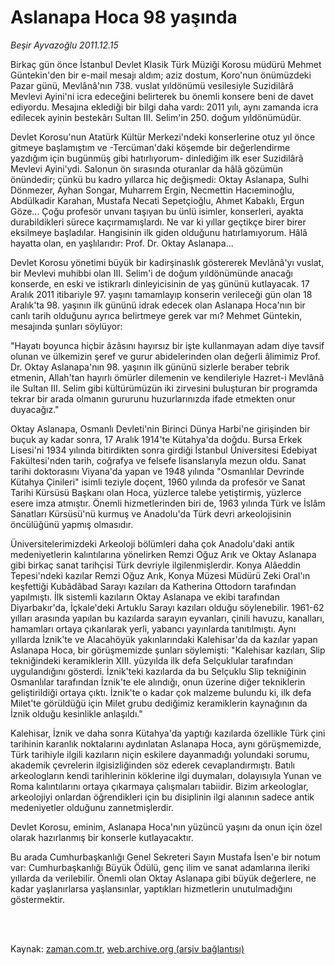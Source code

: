# Aslanapa Hoca 98 yaşında

*Beşir Ayvazoğlu 2011.12.15*

<td class="columnist-detail">
<p>Birkaç gün önce İstanbul Devlet Klasik Türk Müziği Korosu müdürü Mehmet Güntekin'den bir e-mail mesajı aldım; aziz dostum, Koro'nun önümüzdeki Pazar günü, Mevlânâ'nın 738. vuslat yıldönümü vesilesiyle Suzidilârâ Mevlevi Ayini'ni icra edeceğini belirterek bu önemli konsere beni de davet ediyordu. Mesajına eklediği bir bilgi daha vardı: 2011 yılı, aynı zamanda icra edilecek ayinin bestekârı Sultan III. Selim'in 250. doğum yıldönümüdür.</p>
<p>
<div id="haberMetinDiv">
<p> Devlet Korosu'nun Atatürk Kültür Merkezi'ndeki konserlerine otuz yıl önce gitmeye başlamıştım ve -Tercüman'daki köşemde bir değerlendirme yazdığım için bugünmüş gibi hatırlıyorum- dinlediğim ilk eser Suzidilârâ Mevlevi Ayini'ydi. Salonun ön sırasında oturanlar da hâlâ gözümün önündedir; çünkü bu kadro yıllarca hiç değişmedi: Oktay Aslanapa, Sulhi Dönmezer, Ayhan Songar, Muharrem Ergin, Necmettin Hacıeminoğlu, Abdülkadir Karahan, Mustafa Necati Sepetçioğlu, Ahmet Kabaklı, Ergun Göze... Çoğu profesör unvanı taşıyan bu ünlü isimler, konserleri, ayakta durabildikleri sürece kaçırmamışlardı. Ne var ki yıllar geçtikçe birer birer eksilmeye başladılar. Hangisinin ilk giden olduğunu hatırlamıyorum. Hâlâ hayatta olan, en yaşlılarıdır: Prof. Dr. Oktay Aslanapa...
<p> Devlet Korosu yönetimi büyük bir kadirşinaslık göstererek Mevlânâ'yı vuslat, bir Mevlevi muhibbi olan III. Selim'i de doğum yıldönümünde anacağı konserde, en eski ve istikrarlı dinleyicisinin de yaş gününü kutlayacak. 17 Aralık 2011 itibariyle 97. yaşını tamamlayıp konserin verileceği gün olan 18 Aralık'ta 98. yaşının ilk gününü idrak edecek olan Aslanapa Hoca'nın bir canlı tarih olduğunu ayrıca belirtmeye gerek var mı? Mehmet Güntekin, mesajında şunları söylüyor:
<p> "Hayatı boyunca hiçbir âzâsını hayırsız bir işte kullanmayan adam diye tavsif olunan ve ülkemizin şeref ve gurur abidelerinden olan değerli âlimimiz Prof. Dr. Oktay Aslanapa'nın 98. yaşının ilk gününü sizlerle beraber tebrik etmenin, Allah'tan hayırlı ömürler dilemenin ve kendileriyle Hazret-i Mevlânâ ile Sultan III. Selim gibi kültürümüzün iki zirvesini buluşturan bir programda tekrar bir arada olmanın gururunu huzurlarınızda ifade etmekten onur duyacağız."
<p> Oktay Aslanapa, Osmanlı Devleti'nin Birinci Dünya Harbi'ne girişinden bir buçuk ay kadar sonra, 17 Aralık 1914'te Kütahya'da doğdu. Bursa Erkek Lisesi'ni 1934 yılında bitirdikten sonra girdiği İstanbul Üniversitesi Edebiyat Fakültesi'nden tarih, coğrafya ve felsefe lisanslarıyla mezun oldu. Sanat tarihi doktorasını Viyana'da yapan ve 1948 yılında "Osmanlılar Devrinde Kütahya Çinileri" isimli teziyle doçent, 1960 yılında da profesör ve Sanat Tarihi Kürsüsü Başkanı olan Hoca, yüzlerce talebe yetiştirmiş, yüzlerce esere imza atmıştır. Önemli hizmetlerinden biri de, 1963 yılında Türk ve İslâm Sanatları Kürsüsü'nü kurmuş ve Anadolu'da Türk devri arkeolojisinin öncülüğünü yapmış olmasıdır.
<p> Üniversitelerimizdeki Arkeoloji bölümleri daha çok Anadolu'daki antik medeniyetlerin kalıntılarına yönelirken Remzi Oğuz Arık ve Oktay Aslanapa gibi birkaç sanat tarihçisi Türk devriyle ilgilenmişlerdir. Konya Alâeddin Tepesi'ndeki kazıla­r Remzi Oğuz Arık, Konya Müzesi Müdürü Zeki Oral'ın keşfettiği Kubâdâbad Sarayı kazıları da Katherina Ottodorn tarafından yapılmıştı. İlk sistemli kazıların Oktay Aslanapa ve ekibi tarafından Diyarbakır'da, İçkale'deki Artuklu Sarayı kazıları olduğu söylenebilir. 1961-62 yılları arasında yapılan bu kazılarda sarayın ey­vanları, çinili havuzu, kanalları, hamamları ortaya çıkarılarak yerli, yabancı yayınlarda tanıtılmıştı. Aynı yıllarda İznik'te ve Alacahöyük yakınla­rındaki Kalehisar'da da kazılar yapan Aslanapa Hoca, bir görüşmemizde şunları söylemişti: "Kalehisar kazıları, Slip tekniğindeki keramiklerin XIII. yüzyılda ilk defa Selçuklular ta­rafından uygulandığını gösterdi. İznik'teki kazılarda da bu Sel­çuklu Slip tekniğinin Osmanlılar tarafından İznik'te ele alındığı, onun üzerine diğer tekniklerin geliştirildiği ortaya çıktı. İznik'te o kadar çok malzeme bulundu ki, ilk defa Milet'te görüldüğü için Milet grubu dediğimiz keramiklerin kaynağının da İznik oldu­ğu kesinlikle anlaşıldı."
<p> Kalehisar, İznik ve daha sonra Kütahya'da yaptığı kazılarda özellikle Türk çini tarihinin karanlık noktalarını aydınlatan Aslanapa Hoca, aynı görüşmemizde, Türk tarihiyle ilgili kazıların niçin eskilere dayanmadığı yolundaki sorumu, akademik çevrelerin ilgisizliğinden söz ederek cevaplandırmıştı. Batılı arkeologların kendi tarihlerinin köklerine ilgi duymaları, dolayısıyla Yunan ve Roma kalıntılarını ortaya çıkarmaya çalışmaları tabiidir. Bizim arkeologlar, arkeolojiyi onlardan öğrendikleri için bu disiplinin ilgi alanının sadece antik medeniyetler olduğunu zannetmişlerdir.
<p> Devlet Korosu, eminim, Aslanapa Hoca'nın yüzüncü yaşını da onun için özel olarak hazırlanmış bir konserle kutlayacaktır.
<p> Bu arada Cumhurbaşkanlığı Genel Sekreteri Sayın Mustafa İsen'e bir notum var: Cumhurbaşkanlığı Büyük Ödülü, genç ilim ve sanat adamlarına ileriki yıllarda da verilebilir. Önemli olan Oktay Aslanapa gibi büyük değerlere, ne kadar yaşlanırlarsa yaşlansınlar, yaptıkları hizmetlerin unutulmadığını göstermektir. </p></p></p></p></p></p></p></p></div>
</p>


<p><br>
		 </br></p></td>

Kaynak: [zaman.com.tr](http://zaman.com.tr/yazar.do?yazino=1215047), [web.archive.org (arşiv bağlantısı)](http://web.archive.org/web/20120212080011/http://www.zaman.com.tr:80/yazar.do?yazino=1215047)
